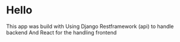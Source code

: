 # Hello

This app was build with Using Django Restframework (api) to handle backend
And React for the handling frontend
